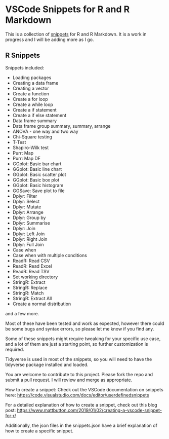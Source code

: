 # VSCode Snippets for R and R Markdown

This is a collection of [snippets](https://code.visualstudio.com/docs/editor/userdefinedsnippets) for R and R Markdown. It is a work in progress and I will be adding more as I go.

## R Snippets

Snippets included:

- Loading packages
- Creating a data frame
- Creating a vector
- Create a function
- Create a for loop
- Create a while loop
- Create a if statement
- Create a if else statement
- Data frame summary
- Data frame group summary, summary, arrange
- ANOVA - one way and two way
- Chi-Square testing
- T-Test
- Shapiro-Wilk test
- Purr: Map
- Purr: Map DF
- GGplot: Basic bar chart
- GGplot: Basic line chart
- GGplot: Basic scatter plot
- GGplot: Basic box plot
- GGplot: Basic histogram
- GGSave: Save plot to file
- Dplyr: Filter
- Dplyr: Select
- Dplyr: Mutate
- Dplyr: Arrange
- Dplyr: Group by
- Dplyr: Summarise
- Dplyr: Join
- Dplyr: Left Join
- Dplyr: Right Join
- Dplyr: Full Join
- Case when
- Case when with multiple conditions
- ReadR: Read CSV
- ReadR: Read Excel
- ReadR: Read TSV
- Set working directory
- StringR: Extract
- StringR: Replace
- StringR: Match
- StringR: Extract All
- Create a normal distribution

and a few more.

Most of these have been tested and work as expected, however there could be some bugs and syntax errors, so please let me know if you find any.

Some of these snippets might require tweaking for your specific use case, and a lot of them are just a starting point, so further customization is required.

Tidyverse is used in most of the snippets, so you will need to have the tidyverse package installed and loaded.

You are welcome to contribute to this project. Please fork the repo and submit a pull request. I will review and merge as appropriate.

How to create a snippet:
Check out the VSCode documentation on snippets here: https://code.visualstudio.com/docs/editor/userdefinedsnippets

For a detailed explanation of how to create a snippet, check out this blog post: https://www.mattbutton.com/2019/01/02/creating-a-vscode-snippet-for-r/

Additionally, the json files in the snippets.json have a brief explanation of how to create a specific snippet.
